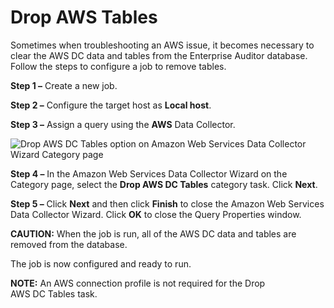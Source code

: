 # Drop AWS Tables

Sometimes when troubleshooting an AWS issue, it becomes necessary to clear the AWS DC data and
tables from the Enterprise Auditor database. Follow the steps to configure a job to remove tables.

**Step 1 –** Create a new job.

**Step 2 –** Configure the target host as **Local host**.

**Step 3 –** Assign a query using the **AWS** Data Collector.

![Drop AWS DC Tables option on Amazon Web Services Data Collector Wizard Category page](/img/versioned_docs/enterpriseauditor_11.6/enterpriseauditor/admin/datacollector/fsaa/droptables.webp)

**Step 4 –** In the Amazon Web Services Data Collector Wizard on the Category page, select the
**Drop AWS DC Tables** category task. Click **Next**.

**Step 5 –** Click **Next** and then click **Finish** to close the Amazon Web Services Data
Collector Wizard. Click **OK** to close the Query Properties window.

**CAUTION:** When the job is run, all of the AWS DC data and tables are removed from the database.

The job is now configured and ready to run.

**NOTE:** An AWS connection profile is not required for the Drop AWS DC Tables task.
